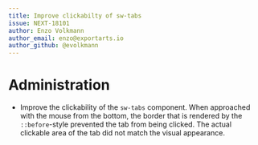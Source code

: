 ```yaml
---
title: Improve clickabilty of sw-tabs 
issue: NEXT-18101
author: Enzo Volkmann
author_email: enzo@exportarts.io
author_github: @evolkmann
---
```

# Administration
* Improve the clickability of the `sw-tabs` component. When approached with the mouse from the bottom, the
  border that is rendered by the `::before`-style prevented the tab from being clicked. The actual clickable
  area of the tab did not match the visual appearance.

